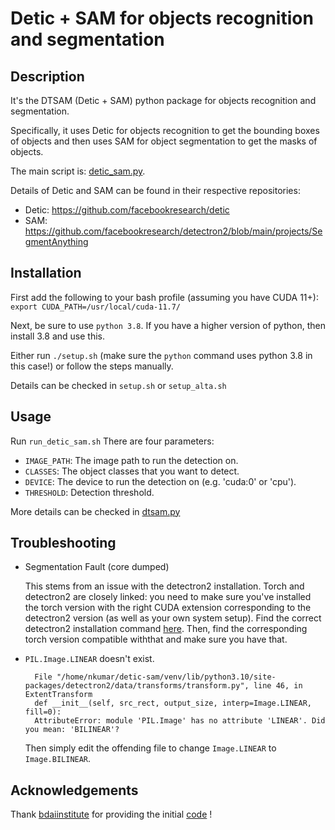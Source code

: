 Detic + SAM for objects recognition and segmentation
=======================================

## Description
It's the DTSAM (Detic + SAM) python package for objects recognition and segmentation.

Specifically, it uses Detic for objects recognition to get the bounding boxes of objects and then uses SAM for object segmentation to get the masks of objects.

The main script is: [detic_sam.py](detic_sam.py).

Details of Detic and SAM can be found in their respective repositories:

- Detic: https://github.com/facebookresearch/detic
- SAM: https://github.com/facebookresearch/detectron2/blob/main/projects/SegmentAnything

## Installation
First add the following to your bash profile (assuming you have CUDA 11+):
`export CUDA_PATH=/usr/local/cuda-11.7/`

Next, be sure to use `python 3.8`. If you have a higher version of python, then install 3.8 and use this.

Either run `./setup.sh` (make sure the `python` command uses python 3.8 in this case!) or follow the steps manually.

Details can be checked in `setup.sh` or `setup_alta.sh`

## Usage
Run `run_detic_sam.sh`
There are four parameters:
- `IMAGE_PATH`: The image path to run the detection on.
- `CLASSES`: The object classes that you want to detect.
- `DEVICE`: The device to run the detection on (e.g. 'cuda:0' or 'cpu').
- `THRESHOLD`: Detection threshold.

More details can be checked in [dtsam.py](../dtsam.py)

## Troubleshooting
- Segmentation Fault (core dumped)
  
  This stems from an issue with the detectron2 installation. Torch and detectron2 are closely linked: you need to make
  sure you've installed the torch version with the right CUDA extension corresponding to the detectron2 version (as well
  as your own system setup). Find the correct detectron2 installation command [here](https://detectron2.readthedocs.io/en/latest/tutorials/install.html).
  Then, find the corresponding torch version compatible withthat and make sure you have that.
- `PIL.Image.LINEAR` doesn't exist.
  ```
    File "/home/nkumar/detic-sam/venv/lib/python3.10/site-packages/detectron2/data/transforms/transform.py", line 46, in ExtentTransform
    def __init__(self, src_rect, output_size, interp=Image.LINEAR, fill=0):
    AttributeError: module 'PIL.Image' has no attribute 'LINEAR'. Did you mean: 'BILINEAR'?
  ```
  Then simply edit the offending file to change `Image.LINEAR` to `Image.BILINEAR`.

## Acknowledgements
Thank [bdaiinstitute](https://github.com/bdaiinstitute) for providing the initial [code](https://github.com/bdaiinstitute/detic-sam) !